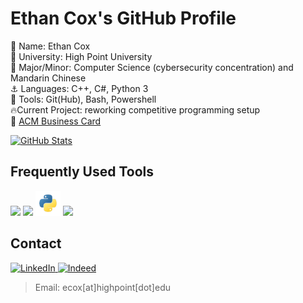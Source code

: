 # Ethan Cox's GitHub Profile
👋 Name: Ethan Cox <br />
🏫 University: High Point University <br />
📜 Major/Minor: Computer Science (cybersecurity concentration) and Mandarin Chinese <br />
⚓ Languages: C++, C#, Python 3 <br />
🧰 Tools: Git(Hub), Bash, Powershell <br />
🔥Current Project: reworking competitive programming setup <br />
📧 [ACM Business Card](https://services.acm.org/public/vcard/vcard.cfm?handle=ethancox) <br />

[![GitHub Stats](https://github-readme-stats.vercel.app/api?username=EthanC2&count_private=true&show_icons=true&theme=radical&hide_rank=false)](https://github.com/anuraghazra/github-readme-stats) <br />

## Frequently Used Tools
<code><img height="40" src="https://webforpc.com/wp-content/uploads/2018/03/c-plus-plus-program-logo-image.png"></code>
<code><img height="40" src="https://cdn.hashnode.com/res/hashnode/image/upload/v1534512595400/HkoATH48Q.png?w=400&h=400&fit=crop&crop=entropy&auto=compress"></code>
<code><img height="40" src="https://raw.githubusercontent.com/github/explore/80688e429a7d4ef2fca1e82350fe8e3517d3494d/topics/python/python.png"></code>
<code><img height="40" src="https://user-images.githubusercontent.com/70488531/148706442-ee061aea-e3ba-4c78-af6b-cf39ab8e6e58.png"></code>

## Contact
<a href="https://www.linkedin.com/in/ethan-r-cox/"> <img alt="LinkedIn" src="https://pngimg.com/uploads/linkedIn/linkedIn_PNG13.png" height="40"> </a>
<a href="https://my.indeed.com/p/ethanc-kmww4yy"> <img alt="Indeed" src="https://user-images.githubusercontent.com/70488531/148706685-9275d170-e4a6-499b-9544-101b42ff6460.png" height="40"> </a>
> Email: ecox\[at\]highpoint\[dot\]edu
